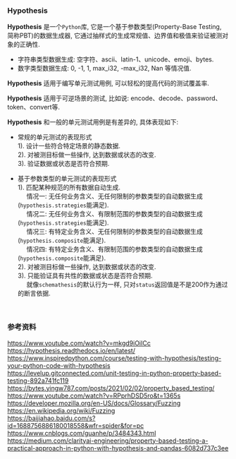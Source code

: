 ### Hypothesis

**Hypothesis** 是一个`Python`库, 它是一个基于参数类型(Property-Base Testing, 简称PBT)的数据生成器, 它通过抽样式的生成常规值、边界值和极值来验证被测对象的正确性.  

- 字符串类型数据生成: 空字符、ascii、latin-1、unicode、emoji、bytes.  
- 数字类型数据生成: 0, -1, 1, max_i32, -max_i32, Nan 等情况值.  

**Hypothesis** 适用于编写单元测试用例, 可以轻松的提高代码的测试覆盖率.  

**Hypothesis** 适用于可逆场景的测试, 比如说: encode、decode、password、token、convert等.  

**Hypothesis** 和一般的单元测试用例是有差异的, 具体表现如下:  

- 常规的单元测试的表现形式  
  1). 设计一些符合特定场景的静态数据.  
  2). 对被测目标做一些操作, 达到数据或状态的改变.  
  3). 验证数据或状态是否符合预期.  


- 基于参数类型的单元测试的表现形式   
  1). 匹配某种规范的所有数据自动生成.  
  &nbsp; &nbsp; &nbsp;情况一: 无任何业务含义、无任何限制的参数类型的自动数据生成(`hypothesis.strategies`能满足).  
  &nbsp; &nbsp; &nbsp;情况二: 无任何业务含义、有限制范围的参数类型的自动数据生成(`hypothesis.strategies`能满足).  
  &nbsp; &nbsp; &nbsp;情况三: 有特定业务含义、无任何限制的参数类型的自动数据生成(`hypothesis.composite`能满足).  
  &nbsp; &nbsp; &nbsp;情况四: 有特定业务含义、有限制范围的参数类型的自动数据生成(`hypothesis.composite`能满足).  
  2). 对被测目标做一些操作, 达到数据或状态的改变.  
  3). 只能验证具有共性的数据或状态是否符合预期.  
  &nbsp; &nbsp; &nbsp;就像`schemathesis`的默认行为一样, 只对`status`返回值是不是200作为通过的断言依据.  

&nbsp;  
### 参考资料  
https://www.youtube.com/watch?v=mkgd9iOiICc  
https://hypothesis.readthedocs.io/en/latest/  
https://www.inspiredpython.com/course/testing-with-hypothesis/testing-your-python-code-with-hypothesis  
https://levelup.gitconnected.com/unit-testing-in-python-property-based-testing-892a741fc119  
https://bytes.yingw787.com/posts/2021/02/02/property_based_testing/  
https://www.youtube.com/watch?v=RPprhDSD5ro&t=1365s  
https://developer.mozilla.org/en-US/docs/Glossary/Fuzzing  
https://en.wikipedia.org/wiki/Fuzzing   
https://baijiahao.baidu.com/s?id=1688756886180018558&wfr=spider&for=pc  
https://www.cnblogs.com/guanhe/p/3484343.html  
https://medium.com/clarityai-engineering/property-based-testing-a-practical-approach-in-python-with-hypothesis-and-pandas-6082d737c3ee  

